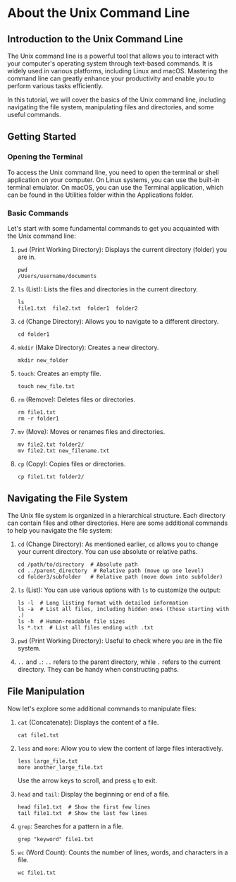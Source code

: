 # About the Unix Command Line 

## Introduction to the Unix Command Line

The Unix command line is a powerful tool that allows you to interact with your computer's operating system through text-based commands. It is widely used in various platforms, including Linux and macOS. Mastering the command line can greatly enhance your productivity and enable you to perform various tasks efficiently.

In this tutorial, we will cover the basics of the Unix command line, including navigating the file system, manipulating files and directories, and some useful commands.

## Getting Started

### Opening the Terminal

To access the Unix command line, you need to open the terminal or shell application on your computer. On Linux systems, you can use the built-in terminal emulator. On macOS, you can use the Terminal application, which can be found in the Utilities folder within the Applications folder.

### Basic Commands

Let's start with some fundamental commands to get you acquainted with the Unix command line:

1. `pwd` (Print Working Directory):
   Displays the current directory (folder) you are in.
   ```
   pwd
   /Users/username/documents
   ```

2. `ls` (List):
   Lists the files and directories in the current directory.
   ```
   ls
   file1.txt  file2.txt  folder1  folder2
   ```

3. `cd` (Change Directory):
   Allows you to navigate to a different directory.
   ```
   cd folder1
   ```

4. `mkdir` (Make Directory):
   Creates a new directory.
   ```
   mkdir new_folder
   ```

5. `touch`:
   Creates an empty file.
   ```
   touch new_file.txt
   ```

6. `rm` (Remove):
   Deletes files or directories.
   ```
   rm file1.txt
   rm -r folder1
   ```

7. `mv` (Move):
   Moves or renames files and directories.
   ```
   mv file2.txt folder2/
   mv file2.txt new_filename.txt
   ```

8. `cp` (Copy):
   Copies files or directories.
   ```
   cp file1.txt folder2/
   ```

## Navigating the File System

The Unix file system is organized in a hierarchical structure. Each directory can contain files and other directories. Here are some additional commands to help you navigate the file system:

1. `cd` (Change Directory):
   As mentioned earlier, `cd` allows you to change your current directory. You can use absolute or relative paths.
   ```
   cd /path/to/directory  # Absolute path
   cd ../parent_directory  # Relative path (move up one level)
   cd folder3/subfolder   # Relative path (move down into subfolder)
   ```

2. `ls` (List):
   You can use various options with `ls` to customize the output:
   ```
   ls -l  # Long listing format with detailed information
   ls -a  # List all files, including hidden ones (those starting with .)
   ls -h  # Human-readable file sizes
   ls *.txt  # List all files ending with .txt
   ```

3. `pwd` (Print Working Directory):
   Useful to check where you are in the file system.

4. `..` and `.`:
   `..` refers to the parent directory, while `.` refers to the current directory. They can be handy when constructing paths.

## File Manipulation

Now let's explore some additional commands to manipulate files:

1. `cat` (Concatenate):
   Displays the content of a file.
   ```
   cat file1.txt
   ```

2. `less` and `more`:
   Allow you to view the content of large files interactively.
   ```
   less large_file.txt
   more another_large_file.txt
   ```
   Use the arrow keys to scroll, and press `q` to exit.

3. `head` and `tail`:
   Display the beginning or end of a file.
   ```
   head file1.txt  # Show the first few lines
   tail file1.txt  # Show the last few lines
   ```

4. `grep`:
   Searches for a pattern in a file.
   ```
   grep "keyword" file1.txt
   ```

5. `wc` (Word Count):
   Counts the number of lines, words, and characters in a file.
   ```
   wc file1.txt
   ```
